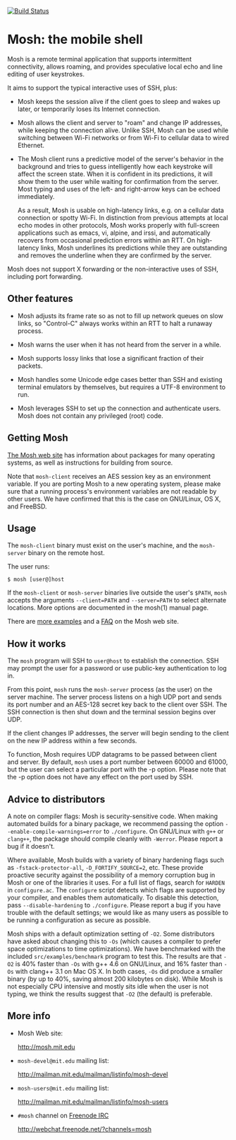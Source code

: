 [![Build Status](https://travis-ci.org/mobile-shell/mosh.svg?branch=master)](https://travis-ci.org/mobile-shell/mosh)

Mosh: the mobile shell
======================

Mosh is a remote terminal application that supports intermittent
connectivity, allows roaming, and provides speculative local echo
and line editing of user keystrokes.

It aims to support the typical interactive uses of SSH, plus:

   * Mosh keeps the session alive if the client goes to sleep and
     wakes up later, or temporarily loses its Internet connection.

   * Mosh allows the client and server to "roam" and change IP
     addresses, while keeping the connection alive. Unlike SSH, Mosh
     can be used while switching between Wi-Fi networks or from Wi-Fi
     to cellular data to wired Ethernet.

   * The Mosh client runs a predictive model of the server's behavior
     in the background and tries to guess intelligently how each
     keystroke will affect the screen state. When it is confident in
     its predictions, it will show them to the user while waiting for
     confirmation from the server. Most typing and uses of the left-
     and right-arrow keys can be echoed immediately.

     As a result, Mosh is usable on high-latency links, e.g. on a
     cellular data connection or spotty Wi-Fi. In distinction from
     previous attempts at local echo modes in other protocols, Mosh
     works properly with full-screen applications such as emacs, vi,
     alpine, and irssi, and automatically recovers from occasional
     prediction errors within an RTT. On high-latency links, Mosh
     underlines its predictions while they are outstanding and removes
     the underline when they are confirmed by the server.

Mosh does not support X forwarding or the non-interactive uses of SSH,
including port forwarding.

Other features
--------------

   * Mosh adjusts its frame rate so as not to fill up network queues
     on slow links, so "Control-C" always works within an RTT to halt
     a runaway process.

   * Mosh warns the user when it has not heard from the server
     in a while.

   * Mosh supports lossy links that lose a significant fraction
     of their packets.

   * Mosh handles some Unicode edge cases better than SSH and existing
     terminal emulators by themselves, but requires a UTF-8
     environment to run.

   * Mosh leverages SSH to set up the connection and authenticate
     users. Mosh does not contain any privileged (root) code.

Getting Mosh
------------

  [The Mosh web site](http://mosh.mit.edu/#getting) has information about
  packages for many operating systems, as well as instructions for building
  from source.

  Note that `mosh-client` receives an AES session key as an environment
  variable.  If you are porting Mosh to a new operating system, please make
  sure that a running process's environment variables are not readable by other
  users.  We have confirmed that this is the case on GNU/Linux, OS X, and
  FreeBSD.

Usage
-----

  The `mosh-client` binary must exist on the user's machine, and the
  `mosh-server` binary on the remote host.

  The user runs:

    $ mosh [user@]host

  If the `mosh-client` or `mosh-server` binaries live outside the user's
  `$PATH`, `mosh` accepts the arguments `--client=PATH` and `--server=PATH` to
  select alternate locations. More options are documented in the mosh(1) manual
  page.

  There are [more examples](http://mosh.mit.edu/#usage) and a
  [FAQ](http://mosh.mit.edu/#faq) on the Mosh web site.

How it works
------------

  The `mosh` program will SSH to `user@host` to establish the connection.
  SSH may prompt the user for a password or use public-key
  authentication to log in.

  From this point, `mosh` runs the `mosh-server` process (as the user)
  on the server machine. The server process listens on a high UDP port
  and sends its port number and an AES-128 secret key back to the
  client over SSH. The SSH connection is then shut down and the
  terminal session begins over UDP.

  If the client changes IP addresses, the server will begin sending
  to the client on the new IP address within a few seconds.

  To function, Mosh requires UDP datagrams to be passed between client
  and server. By default, `mosh` uses a port number between 60000 and
  61000, but the user can select a particular port with the -p option.
  Please note that the -p option does not have any effect on the port
  used by SSH.

Advice to distributors
----------------------

A note on compiler flags: Mosh is security-sensitive code. When making
automated builds for a binary package, we recommend passing the option
`--enable-compile-warnings=error` to `./configure`. On GNU/Linux with
`g++` or `clang++`, the package should compile cleanly with
`-Werror`. Please report a bug if it doesn't.

Where available, Mosh builds with a variety of binary hardening flags
such as `-fstack-protector-all`, `-D_FORTIFY_SOURCE=2`, etc.  These
provide proactive security against the possibility of a memory
corruption bug in Mosh or one of the libraries it uses.  For a full
list of flags, search for `HARDEN` in `configure.ac`.  The `configure`
script detects which flags are supported by your compiler, and enables
them automatically.  To disable this detection, pass
`--disable-hardening` to `./configure`.  Please report a bug if you
have trouble with the default settings; we would like as many users as
possible to be running a configuration as secure as possible.

Mosh ships with a default optimization setting of `-O2`. Some
distributors have asked about changing this to `-Os` (which causes a
compiler to prefer space optimizations to time optimizations). We have
benchmarked with the included `src/examples/benchmark` program to test
this. The results are that `-O2` is 40% faster than `-Os` with g++ 4.6
on GNU/Linux, and 16% faster than `-Os` with clang++ 3.1 on Mac OS
X. In both cases, `-Os` did produce a smaller binary (by up to 40%,
saving almost 200 kilobytes on disk). While Mosh is not especially CPU
intensive and mostly sits idle when the user is not typing, we think
the results suggest that `-O2` (the default) is preferable.

More info
---------

  * Mosh Web site:

    <http://mosh.mit.edu>

  * `mosh-devel@mit.edu` mailing list:

    <http://mailman.mit.edu/mailman/listinfo/mosh-devel>

  * `mosh-users@mit.edu` mailing list:

    <http://mailman.mit.edu/mailman/listinfo/mosh-users>

  * `#mosh` channel on [Freenode IRC](http://freenode.net/)

    http://webchat.freenode.net/?channels=mosh
